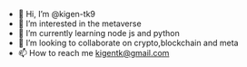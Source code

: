 - 👋 Hi, I’m @kigen-tk9
- 👀 I’m interested in the metaverse
- 🌱 I’m currently learning node js and python
- 💞️ I’m looking to collaborate on crypto,blockchain and meta
- 📫 How to reach me kigentk@gmail.com

<!---
kigen-tk9/kigen-tk9 is a ✨ special ✨ repository because its `README.md` (this file) appears on your GitHub profile.
You can click the Preview link to take a look at your changes.
--->
